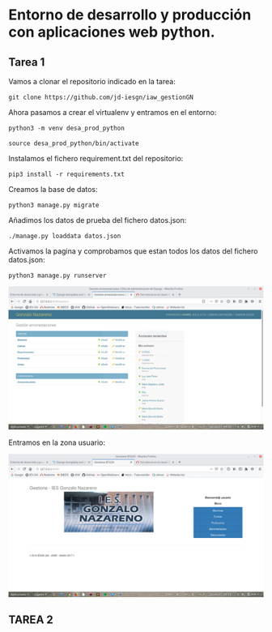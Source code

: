 # Entorno de desarrollo y producción con aplicaciones web python.

## Tarea 1

Vamos a clonar el repositorio indicado en la tarea:

~~~
git clone https://github.com/jd-iesgn/iaw_gestionGN
~~~

Ahora pasamos a crear el virtualenv y entramos en el entorno:

~~~
python3 -m venv desa_prod_python
~~~

~~~
source desa_prod_python/bin/activate
~~~

Instalamos el fichero requirement.txt del repositorio:

~~~
pip3 install -r requirements.txt
~~~

Creamos la base de datos:

~~~
python3 manage.py migrate
~~~

Añadimos los datos de prueba del fichero datos.json:

~~~
./manage.py loaddata datos.json
~~~

Activamos la pagina y comprobamos que estan todos los datos del fichero datos.json:

~~~
python3 manage.py runserver
~~~

![Primera página](img/python1.png)

Entramos en la zona usuario:

![Primera página](img/python2.png)

## TAREA 2

